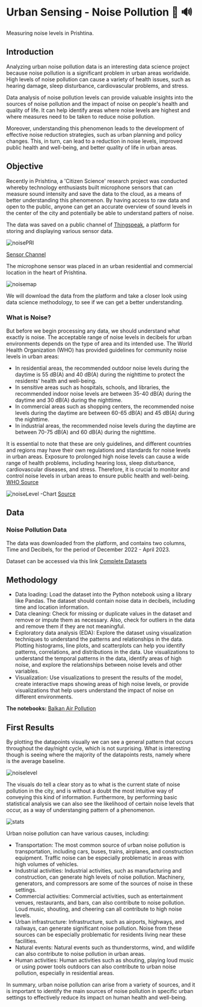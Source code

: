 # Urban Sensing - Noise Pollution :closed_book: :loud_sound:

Measuring noise levels in Prishtina.

## Introduction
Analyzing urban noise pollution data is an interesting data science project because noise pollution is a significant problem in urban areas worldwide. High levels of noise pollution can cause a variety of health issues, such as hearing damage, sleep disturbance, cardiovascular problems, and stress.

Data analysis of noise pollution levels can provide valuable insights into the sources of noise pollution and the impact of noise on people's health and quality of life. It can help identify areas where noise levels are highest and where measures need to be taken to reduce noise pollution.

Moreover, understanding this phenomenon leads to the development of effective noise reduction strategies, such as urban planning and policy changes. This, in turn, can lead to a reduction in noise levels, improved public health and well-being, and better quality of life in urban areas.

## Objective

Recently in Prishtina, a 'Citizen Science' research project was conducted whereby technology enthusiasts built microphone sensors that can measure sound intensity and save the data to the cloud, as a means of better understanding this phenomenon. By having access to raw data and open to the public, anyone can get an accurate overview of sound levels in the center of the city and potentially be able to understand patters of noise.

The data was saved on a public channel of [Thingspeak](www.thingspeak.com), a platform for storing and displaying various sensor data. 

![noisePRI](https://github.com/sepse/Noise-Pollution-Prishtina/blob/main/Graphics/noisePRI.png)

[Sensor Channel](https://thingspeak.com/channels/1922620)

The microphone sensor was placed in an urban residential and commercial location in the heart of Prishtina.

![noisemap](https://github.com/sepse/Noise-Pollution-Prishtina/blob/main/Graphics/noisemap.png)

We will download the data from the platform and take a closer look using data science methodology, to see if we can get a better understanding.

### What is Noise?
But before we begin processing any data, we should understand what exactly is noise.
The acceptable range of noise levels in decibels for urban environments depends on the type of area and its intended use. The World Health Organization (WHO) has provided guidelines for community noise levels in urban areas:

- In residential areas, the recommended outdoor noise levels during the daytime is 55 dB(A) and 40 dB(A) during the nighttime to protect the residents' health and well-being.
- In sensitive areas such as hospitals, schools, and libraries, the recommended indoor noise levels are between 35-40 dB(A) during the daytime and 30 dB(A) during the nighttime.
- In commercial areas such as shopping centers, the recommended noise levels during the daytime are between 60-65 dB(A) and 45 dB(A) during the nighttime.
- In industrial areas, the recommended noise levels during the daytime are between 70-75 dB(A) and 60 dB(A) during the nighttime.

It is essential to note that these are only guidelines, and different countries and regions may have their own regulations and standards for noise levels in urban areas.
Exposure to prolonged high noise levels can cause a wide range of health problems, including hearing loss, sleep disturbance, cardiovascular diseases, and stress. Therefore, it is crucial to monitor and control noise levels in urban areas to ensure public health and well-being. [WHO Source](https://www.who.int/europe/news-room/fact-sheets/item/noise)

![noiseLevel](https://github.com/sepse/Noise-Pollution-Prishtina/blob/main/Graphics/NOISE-LEVEL-DECIBEL-CHART.png)
-Chart [Source](https://www.electronicshub.org/noise-level-decibels-chart/)

## Data
### Noise Pollution Data

The data was downloaded from the platform, and contains two columns, Time and Decibels, for the period of December 2022 - April 2023.

Dataset can be accessed via this link [Complete Datasets](https://drive.google.com/drive/folders/1jQUcwHCfegaoPiOR3yDSgqbY3zlYsIAx?usp=sharing)


## Methodology 

- Data loading: Load the dataset into the Python notebook using a library like Pandas. The dataset should contain noise data in decibels, including time and location information.
- Data cleaning: Check for missing or duplicate values in the dataset and remove or impute them as necessary. Also, check for outliers in the data and remove them if they are not meaningful.
- Exploratory data analysis (EDA): Explore the dataset using visualization techniques to understand the patterns and relationships in the data. Plotting histograms, line plots, and scatterplots can help you identify patterns, correlations, and distributions in the data. Use visualizations to understand the temporal patterns in the data, identify areas of high noise, and explore the relationships between noise levels and other variables.
- Visualization: Use visualizations to present the results of the model, create interactive maps showing areas of high noise levels, or provide visualizations that help users understand the impact of noise on different environments.

**The notebooks:** [Balkan Air Pollution](https://github.com/sepse/COVAir-Balkans/blob/main/balkan_pollution.ipynb)

## First Results

By plotting the datapoints visually we can see a general pattern that occurs throughout the day/night cycle, which is not surprising. What is interesting though is seeing where the majority of the datapoints rests, namely where is the average baseline.

![noiselevel](https://github.com/sepse/Noise-Pollution-Prishtina/blob/main/Graphics/noise_levels.png)

The visuals do tell a clear story as to what is the current state of noise pollution in the city, and is without a doubt the most intuitive way of conveying this kind of information. Furthermore, by performing basic statistical analysis we can also see the likelihood of certain noise levels that occur, as a way of understanging pattern of a phenomenon.

![stats](https://github.com/sepse/Noise-Pollution-Prishtina/blob/main/Graphics/stats.png)

Urban noise pollution can have various causes, including:

- Transportation: The most common source of urban noise pollution is transportation, including cars, buses, trains, airplanes, and construction equipment. Traffic noise can be especially problematic in areas with high volumes of vehicles.
- Industrial activities: Industrial activities, such as manufacturing and construction, can generate high levels of noise pollution. Machinery, generators, and compressors are some of the sources of noise in these settings.
- Commercial activities: Commercial activities, such as entertainment venues, restaurants, and bars, can also contribute to noise pollution. Loud music, shouting, and cheering can all contribute to high noise levels.
- Urban infrastructure: Infrastructure, such as airports, highways, and railways, can generate significant noise pollution. Noise from these sources can be especially problematic for residents living near these facilities.
- Natural events: Natural events such as thunderstorms, wind, and wildlife can also contribute to noise pollution in urban areas.
- Human activities: Human activities such as shouting, playing loud music or using power tools outdoors can also contribute to urban noise pollution, especially in residential areas.

In summary, urban noise pollution can arise from a variety of sources, and it is important to identify the main sources of noise pollution in specific urban settings to effectively reduce its impact on human health and well-being.





